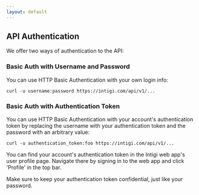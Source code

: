 ```yaml
---
layout: default
---
```


## API Authentication

We offer two ways of authentication to the API:

### Basic Auth with Username and Password

You can use HTTP Basic Authentication with your own login info:

`curl -u username:password https://intigi.com/api/v1/...`

### Basic Auth with Authentication Token

You can use HTTP Basic Authentication with your account's authentication token by replacing the username with your authentication token and the password with an arbitrary value:

`curl -u authentication_token:foo https://intigi.com/api/v1/...`

You can find your account's authentication token in the Intigi web app's user profile page. Navigate there by signing in to the web app and click 'Profile' in the top bar.

Make sure to keep your authentication token confidential, just like your password.
